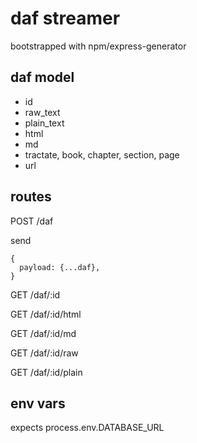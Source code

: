 # daf streamer

bootstrapped with npm/express-generator

## daf model

- id
- raw_text
- plain_text
- html
- md
- tractate, book, chapter, section, page
- url

## routes

POST /daf

send

```
{
  payload: {...daf},
}
```

GET /daf/:id

GET /daf/:id/html

GET /daf/:id/md

GET /daf/:id/raw

GET /daf/:id/plain


## env vars

expects process.env.DATABASE_URL